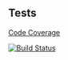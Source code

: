 ## Tests

[Code Coverage](https://www.meziantou.net/computing-code-coverage-for-a-dotnet-core-project-with-azure-devops-and-coverlet.htm)

[![Build Status](https://dev.azure.com/wk-j/azure-tests/_apis/build/status/wk-j.azure-tests?branchName=master)](https://dev.azure.com/wk-j/azure-tests/_build/latest?definitionId=48&branchName=master)